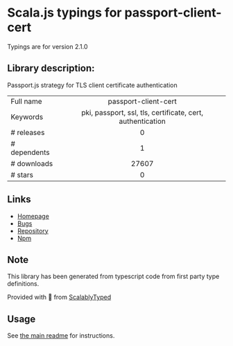 
# Scala.js typings for passport-client-cert

Typings are for version 2.1.0

## Library description:
Passport.js strategy for TLS client certificate authentication

|                    |                 |
| ------------------ | :-------------: |
| Full name          | passport-client-cert |
| Keywords           | pki, passport, ssl, tls, certificate, cert, authentication |
| # releases         | 0 |
| # dependents       | 1 |
| # downloads        | 27607 |
| # stars            | 0 |

## Links
- [Homepage](https://github.com/ripjar/passport-client-cert)
- [Bugs](https://github.com/ripjar/passport-client-cert/issues)
- [Repository](https://github.com/ripjar/passport-client-cert)
- [Npm](https://www.npmjs.com/package/passport-client-cert)
    


## Note
This library has been generated from typescript code from first party type definitions.

Provided with :purple_heart: from [ScalablyTyped](https://github.com/oyvindberg/ScalablyTyped)

## Usage
See [the main readme](../../readme.md) for instructions.


